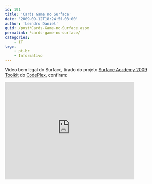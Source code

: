 ```yaml
---
id: 191
title: 'Cards Game no Surface'
date: '2009-09-12T18:24:56-03:00'
author: 'Leandro Daniel'
guid: /post/Cards-Game-no-Surface.aspx
permalink: /cards-game-no-surface/
categories:
    - IT
tags:
    - pt-br
    - Informativo
---
```


Vídeo bem legal do Surface, tirado do projeto [Surface Academy 2009 Toolkit](http://surfaceacademy2009.codeplex.com/) do [CodePlex](http://www.codeplex.com/), confiram:

<iframe width="420" height="315" src="https://www.youtube.com/embed/B8m26mJnPKk" frameborder="0" allowfullscreen></iframe>
 